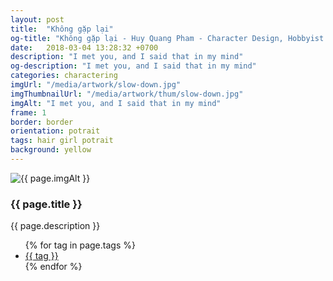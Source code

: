 ```yaml
---
layout: post
title:  "Không gặp lại"
og-title: "Không gặp lại - Huy Quang Pham - Character Design, Hobbyist Artist"
date:   2018-03-04 13:28:32 +0700
description: "I met you, and I said that in my mind"
og-description: "I met you, and I said that in my mind"
categories: charactering
imgUrl: "/media/artwork/slow-down.jpg"
imgThumbnailUrl: "/media/artwork/thum/slow-down.jpg"
imgAlt: "I met you, and I said that in my mind"
frame: 1
border: border
orientation: potrait
tags: hair girl potrait
background: yellow
---
```

<article class="content">
  <div class="wrapper wrapper-img">
    <img id="c" class="pic {% if page.frame %}{{ "pic-frame" }}{% endif %}" src="{{ page.imgUrl | absolute_url }}" alt="{{ page.imgAlt }}" style="background-color: {{ page.background }}" />
  </div>
  <h3 class="title">{{ page.title }}</h3>
  <p class="des">{{ page.description }}</p>
  <ul class="tags">
    {% for tag in page.tags %}
      <li><a href="#">{{ tag }}</a></li>
    {% endfor %}
  </ul>
</article>
